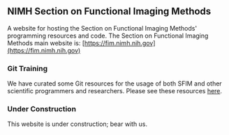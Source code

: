 ## NIMH Section on Functional Imaging Methods
A website for hosting the Section on Functional Imaging Methods' programming
resources and code.
The Section on Functional Imaging Methods main website is: [https://fim.nimh.nih.gov](https://fim.nimh.nih.gov)

### Git Training
We have curated some Git resources for the usage of both SFIM and other
scientific programmers and researchers.
Please see these resources [here][1].

### Under Construction
This website is under construction; bear with us.

[1]: <git.md>
